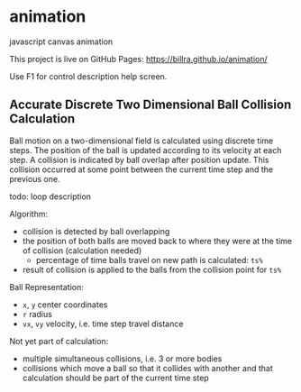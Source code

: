 # animation
javascript canvas animation

This project is live on GitHub Pages: https://billra.github.io/animation/

Use F1 for control description help screen.

## Accurate Discrete Two Dimensional Ball Collision Calculation

Ball motion on a two-dimensional field is calculated using discrete time steps.
The position of the ball is updated according to its velocity at each step.
A collision is indicated by ball overlap after position update.
This collision occurred at some point between the current time step and the previous one.

todo: loop description

Algorithm:
- collision is detected by ball overlapping
- the position of both balls are moved back to where they were at the time of collision (calculation needed)
  - percentage of time balls travel on new path is calculated: `ts%`
- result of collision is applied to the balls from the collision point for `ts%`

Ball Representation:
- `x`, `y` center coordinates
- `r` radius
- `vx`, `vy` velocity, i.e. time step travel distance

Not yet part of calculation:
- multiple simultaneous collisions, i.e. 3 or more bodies
- collisions which move a ball so that it collides with another and that calculation should be part of the current time step

